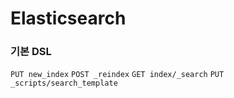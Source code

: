 # Elasticsearch

### 기본 DSL
`PUT new_index`
`POST _reindex`
`GET index/_search` 
`PUT _scripts/search_template`
